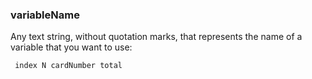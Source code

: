 ### variableName

Any text string, without quotation marks, that represents the name of a variable that you want to use:

<code><pre>
index
N
cardNumber
total
</pre></code>

